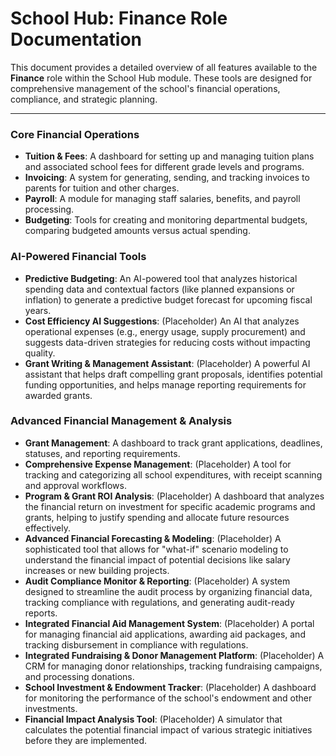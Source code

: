 # School Hub: Finance Role Documentation

This document provides a detailed overview of all features available to the **Finance** role within the School Hub module. These tools are designed for comprehensive management of the school's financial operations, compliance, and strategic planning.

---

### Core Financial Operations

-   **Tuition & Fees**: A dashboard for setting up and managing tuition plans and associated school fees for different grade levels and programs.
-   **Invoicing**: A system for generating, sending, and tracking invoices to parents for tuition and other charges.
-   **Payroll**: A module for managing staff salaries, benefits, and payroll processing.
-   **Budgeting**: Tools for creating and monitoring departmental budgets, comparing budgeted amounts versus actual spending.

### AI-Powered Financial Tools

-   **Predictive Budgeting**: An AI-powered tool that analyzes historical spending data and contextual factors (like planned expansions or inflation) to generate a predictive budget forecast for upcoming fiscal years.
-   **Cost Efficiency AI Suggestions**: (Placeholder) An AI that analyzes operational expenses (e.g., energy usage, supply procurement) and suggests data-driven strategies for reducing costs without impacting quality.
-   **Grant Writing & Management Assistant**: (Placeholder) A powerful AI assistant that helps draft compelling grant proposals, identifies potential funding opportunities, and helps manage reporting requirements for awarded grants.

### Advanced Financial Management & Analysis

-   **Grant Management**: A dashboard to track grant applications, deadlines, statuses, and reporting requirements.
-   **Comprehensive Expense Management**: (Placeholder) A tool for tracking and categorizing all school expenditures, with receipt scanning and approval workflows.
-   **Program & Grant ROI Analysis**: (Placeholder) A dashboard that analyzes the financial return on investment for specific academic programs and grants, helping to justify spending and allocate future resources effectively.
-   **Advanced Financial Forecasting & Modeling**: (Placeholder) A sophisticated tool that allows for "what-if" scenario modeling to understand the financial impact of potential decisions like salary increases or new building projects.
-   **Audit Compliance Monitor & Reporting**: (Placeholder) A system designed to streamline the audit process by organizing financial data, tracking compliance with regulations, and generating audit-ready reports.
-   **Integrated Financial Aid Management System**: (Placeholder) A portal for managing financial aid applications, awarding aid packages, and tracking disbursement in compliance with regulations.
-   **Integrated Fundraising & Donor Management Platform**: (Placeholder) A CRM for managing donor relationships, tracking fundraising campaigns, and processing donations.
-   **School Investment & Endowment Tracker**: (Placeholder) A dashboard for monitoring the performance of the school's endowment and other investments.
-   **Financial Impact Analysis Tool**: (Placeholder) A simulator that calculates the potential financial impact of various strategic initiatives before they are implemented.